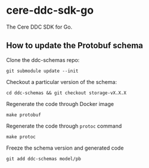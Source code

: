 # cere-ddc-sdk-go

The Cere DDC SDK for Go.


## How to update the Protobuf schema

Clone the ddc-schemas repo:

    git submodule update --init

Checkout a particular version of the schema:

    cd ddc-schemas && git checkout storage-vX.X.X

Regenerate the code through Docker image

    make protobuf

Regenerate the code through `protoc` command

    make protoc

Freeze the schema version and generated code

    git add ddc-schemas model/pb

